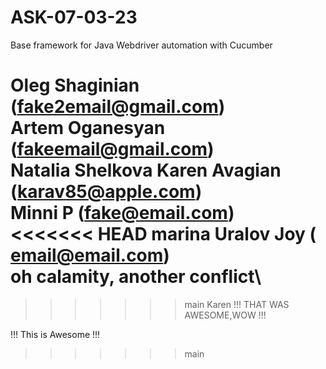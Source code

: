 # ASK-07-03-23

Base framework for Java Webdriver automation with Cucumber

Oleg Shaginian (fake2email@gmail.com)\
Artem Oganesyan (fakeemail@gmail.com)\
Natalia Shelkova
Karen Avagian (karav85@apple.com)\
Minni P (fake@email.com)\
<<<<<<< HEAD
marina Uralov Joy ( email@email.com)\
oh calamity, another conflict\
=======
>>>>>>> main
Karen
!!! THAT WAS AWESOME,WOW !!!

!!! This is Awesome !!!
>>>>>>> main
